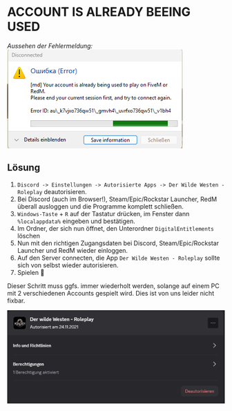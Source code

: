 # ACCOUNT IS ALREADY BEEING USED

_Aussehen der Fehlermeldung:_
![Account is already beeing used error](../../../assets/account_in_use_error.webp)

## Lösung

1. `Discord -> Einstellungen -> Autorisierte Apps -> Der Wilde Westen - Roleplay` deautorisieren.
2. Bei Discord (auch im Browser!), Steam/Epic/Rockstar Launcher, RedM überall ausloggen und die Programme komplett schließen.
3. `Windows-Taste` + `R` auf der Tastatur drücken, im Fenster dann `%localappdata%` eingeben und bestätigen.
4. Im Ordner, der sich nun öffnet, den Unterordner `DigitalEntitlements` löschen
5. Nun mit den richtigen Zugangsdaten bei Discord, Steam/Epic/Rockstar Launcher und RedM wieder einloggen.
6. Auf den Server connecten, die App `Der Wilde Westen - Roleplay` sollte sich von selbst wieder autorisieren.
7. Spielen 🙂
   
Dieser Schritt muss ggfs. immer wiederholt werden, solange auf einem PC mit 2 verschiedenen Accounts gespielt wird. Dies ist von uns leider nicht fixbar.

![Discord Verknüpfung Der wilde Westen RP](../../../assets/account_in_use_discord.png)

